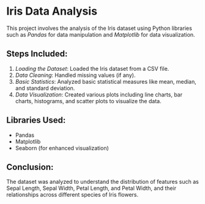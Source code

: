 # Iris Data Analysis

This project involves the analysis of the Iris dataset using Python libraries such as *Pandas* for data manipulation and *Matplotlib* for data visualization.

## Steps Included:
1. *Loading the Dataset*: Loaded the Iris dataset from a CSV file.
2. *Data Cleaning*: Handled missing values (if any).
3. *Basic Statistics*: Analyzed basic statistical measures like mean, median, and standard deviation.
4. *Data Visualization*: Created various plots including line charts, bar charts, histograms, and scatter plots to visualize the data.

## Libraries Used:
- Pandas
- Matplotlib
- Seaborn (for enhanced visualization)

## Conclusion:
The dataset was analyzed to understand the distribution of features such as Sepal Length, Sepal Width, Petal Length, and Petal Width, and their relationships across different species of Iris flowers.

